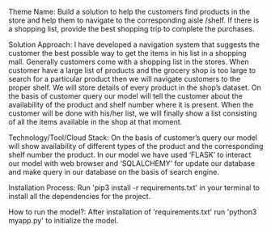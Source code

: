 Theme Name:
	Build a solution to help the customers find products in the store and help them to navigate to the corresponding aisle
/shelf. If there is a shopping list, provide the best shopping trip to complete the purchases.

Solution Approach:
	I have developed a navigation system that suggests the customer the best possible way to get the items in his list in 
a shopping mall.
	Generally customers come with a shopping list in the stores. When customer have a large list of products and the 
grocery shop is too large to search for a particular product then we will navigate customers to the proper shelf.  We will store details of every product in the shop’s dataset. On the basis of customer query our model will tell the customer about the availability of the product and shelf number where it is present.
	When the customer will be done with his/her list, we will finally show a list consisting of all the items available
in the shop at that moment.

Technology/Tool/Cloud Stack:
	On the basis of customer’s query our model will show availability of different types of the product and the
corresponding shelf number the product.
	In our model we have used ‘FLASK’ to interact our model with web browser and ‘SQLALCHEMY’ for update our database and
make query in our database on the basis of search engine.

Installation Process:
	Run 'pip3 install -r requirements.txt' in your terminal to install all the dependencies for the project.

How to run the model?:
	After installation of 'requirements.txt' run 'python3 myapp.py' to initialize the model.